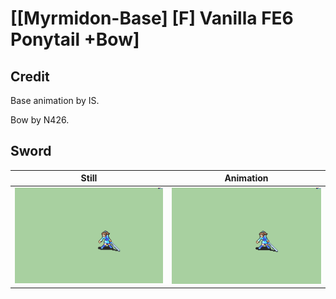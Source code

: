 # [\[Myrmidon-Base\] \[F\] Vanilla FE6 Ponytail +Bow]

## Credit

Base animation by IS.

Bow by N426.
	
## Sword

| Still | Animation |
| :---: | :-------: |
| ![Sword still](./Sword_000.png) | ![Sword animation](./Sword.gif) |
